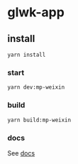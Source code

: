 # glwk-app

## install
```
yarn install
```

### start
```
yarn dev:mp-weixin
```

### build 
```
yarn build:mp-weixin
```

### docs

See [docs](https://www.yuque.com/xiumubai/fe/aae0oh)


